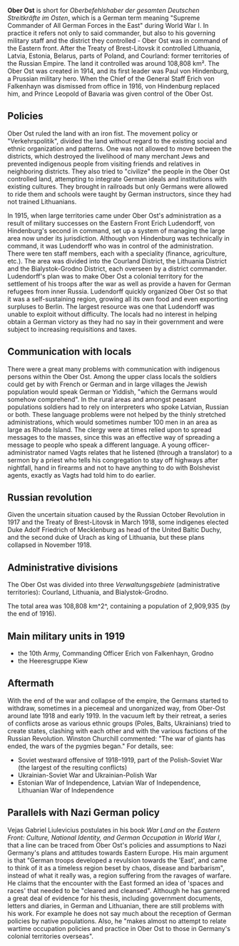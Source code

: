 **Ober Ost** is short for *Oberbefehlshaber der gesamten Deutschen
Streitkräfte im Osten*, which is a German term meaning "Supreme
Commander of All German Forces in the East" during World War I. In
practice it refers not only to said commander, but also to his governing
military staff and the district they controlled - Ober Ost was in
command of the Eastern front. After the Treaty of Brest-Litovsk it
controlled Lithuania, Latvia, Estonia, Belarus, parts of Poland, and
Courland: former territories of the Russian Empire. The land it
controlled was around 108,808 km². The Ober Ost was created in 1914, and
its first leader was Paul von Hindenburg, a Prussian military hero. When
the Chief of the General Staff Erich von Falkenhayn was dismissed from
office in 1916, von Hindenburg replaced him, and Prince Leopold of
Bavaria was given control of the Ober Ost.

Policies
--------

Ober Ost ruled the land with an iron fist. The movement policy or
"Verkehrspolitik", divided the land without regard to the existing
social and ethnic organization and patterns. One was not allowed to move
between the districts, which destroyed the livelihood of many merchant
Jews and prevented indigenous people from visiting friends and relatives
in neighboring districts. They also tried to "civilize" the people in
the Ober Ost controlled land, attempting to integrate German ideals and
institutions with existing cultures. They brought in railroads but only
Germans were allowed to ride them and schools were taught by German
instructors, since they had not trained Lithuanians.

In 1915, when large territories came under Ober Ost's administration as
a result of military successes on the Eastern Front Erich Ludendorff,
von Hindenburg's second in command, set up a system of managing the
large area now under its jurisdiction. Although von Hindenburg was
technically in command, it was Ludendorff who was in control of the
administration. There were ten staff members, each with a speciality
(finance, agriculture, etc.). The area was divided into the Courland
District, the Lithuania District and the Bialystok-Grodno District, each
overseen by a district commander. Ludendorff's plan was to make Ober Ost
a colonial territory for the settlement of his troops after the war as
well as provide a haven for German refugees from inner Russia.
Ludendorff quickly organized Ober Ost so that it was a self-sustaining
region, growing all its own food and even exporting surpluses to Berlin.
The largest resource was one that Ludendorff was unable to exploit
without difficulty. The locals had no interest in helping obtain a
German victory as they had no say in their government and were subject
to increasing requisitions and taxes.

Communication with locals
-------------------------

There were a great many problems with communication with indigenous
persons within the Ober Ost. Among the upper class locals the soldiers
could get by with French or German and in large villages the Jewish
population would speak German or Yiddish, "which the Germans would
somehow comprehend". In the rural areas and amongst peasant populations
soldiers had to rely on interpreters who spoke Latvian, Russian or both.
These language problems were not helped by the thinly stretched
administrations, which would sometimes number 100 men in an area as
large as Rhode Island. The clergy were at times relied upon to spread
messages to the masses, since this was an effective way of spreading a
message to people who speak a different language. A young
officer-administrator named Vagts relates that he listened (through a
translator) to a sermon by a priest who tells his congregation to stay
off highways after nightfall, hand in firearms and not to have anything
to do with Bolshevist agents, exactly as Vagts had told him to do
earlier.

Russian revolution
------------------

Given the uncertain situation caused by the Russian October Revolution
in 1917 and the Treaty of Brest-Litovsk in March 1918, some indigenes
elected Duke Adolf Friedrich of Mecklenburg as head of the United Baltic
Duchy, and the second duke of Urach as king of Lithuania, but these
plans collapsed in November 1918.

Administrative divisions
------------------------

The Ober Ost was divided into three *Verwaltungsgebiete* (administrative
territories): Courland, Lithuania, and Bialystok-Grodno.

The total area was 108,808 km^2^, containing a population of 2,909,935
(by the end of 1916).

Main military units in 1919
---------------------------

-   the 10th Army, Commanding Officer Erich von Falkenhayn, Grodno
-   the Heeresgruppe Kiew

Aftermath
---------

With the end of the war and collapse of the empire, the Germans started
to withdraw, sometimes in a piecemeal and unorganized way, from Ober-Ost
around late 1918 and early 1919. In the vacuum left by their retreat, a
series of conflicts arose as various ethnic groups (Poles, Balts,
Ukrainians) tried to create states, clashing with each other and with
the various factions of the Russian Revolution. Winston Churchill
commented: "The war of giants has ended, the wars of the pygmies began."
For details, see:

-   Soviet westward offensive of 1918–1919, part of the Polish-Soviet
    War (the largest of the resulting conflicts)
-   Ukrainian-Soviet War and Ukrainian-Polish War
-   Estonian War of Independence, Latvian War of Independence,
    Lithuanian War of Independence

Parallels with Nazi German policy
---------------------------------

Vejas Gabriel Liulevicius postulates in his book *War Land on the
Eastern Front: Culture, National Identity, and German Occupation in
World War I*, that a line can be traced from Ober Ost's policies and
assumptions to Nazi Germany's plans and attitudes towards Eastern
Europe. His main argument is that "German troops developed a revulsion
towards the 'East', and came to think of it as a timeless region beset
by chaos, disease and barbarism", instead of what it really was, a
region suffering from the ravages of warfare. He claims that the
encounter with the East formed an idea of 'spaces and races' that needed
to be "cleared and cleansed". Although he has garnered a great deal of
evidence for his thesis, including government documents, letters and
diaries, in German and Lithuanian, there are still problems with his
work. For example he does not say much about the reception of German
policies by native populations. Also, he "makes almost no attempt to
relate wartime occupation policies and practice in Ober Ost to those in
Germany's colonial territories overseas".
